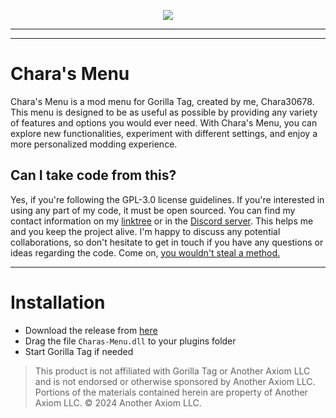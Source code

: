 <p align="center">
	<a href="https://discord.gg/GXsK5gcFJp"><img src="[data:image/svg+xml;utf8,%3Csvg%20xmlns%3D%22http%3A%2F%2Fwww.w3.org%2F2000%2Fsvg%22%20xmlns%3Axlink%3D%22http%3A%2F%2Fwww.w3.org%2F1999%2Fxlink%22%20width%3D%22114%22%20height%3D%2220%22%20role%3D%22img%22%20aria-label%3D%22Discord%3A%2014%20Online%22%3E%3Ctitle%3EDiscord%3A%2014%20Online%3C%2Ftitle%3E%3ClinearGradient%20id%3D%22s%22%20x2%3D%220%22%20y2%3D%22100%25%22%3E%3Cstop%20offset%3D%220%22%20stop-color%3D%22%23bbb%22%20stop-opacity%3D%22.1%22%2F%3E%3Cstop%20offset%3D%221%22%20stop-opacity%3D%22.1%22%2F%3E%3C%2FlinearGradient%3E%3CclipPath%20id%3D%22r%22%3E%3Crect%20width%3D%22114%22%20height%3D%2220%22%20rx%3D%223%22%20fill%3D%22%23fff%22%2F%3E%3C%2FclipPath%3E%3Cg%20clip-path%3D%22url(%23r)%22%3E%3Crect%20width%3D%2251%22%20height%3D%2220%22%20fill%3D%22%23555%22%2F%3E%3Crect%20x%3D%2251%22%20width%3D%2263%22%20height%3D%2220%22%20fill%3D%22purple%22%2F%3E%3Crect%20width%3D%22114%22%20height%3D%2220%22%20fill%3D%22url(%23s)%22%2F%3E%3C%2Fg%3E%3Cg%20fill%3D%22%23fff%22%20text-anchor%3D%22middle%22%20font-family%3D%22Verdana%2CGeneva%2CDejaVu%20Sans%2Csans-serif%22%20text-rendering%3D%22geometricPrecision%22%20font-size%3D%22110%22%3E%3Ctext%20aria-hidden%3D%22true%22%20x%3D%22265%22%20y%3D%22150%22%20fill%3D%22%23010101%22%20fill-opacity%3D%22.3%22%20transform%3D%22scale(.1)%22%20textLength%3D%22410%22%3EDiscord%3C%2Ftext%3E%3Ctext%20x%3D%22265%22%20y%3D%22140%22%20transform%3D%22scale(.1)%22%20fill%3D%22%23fff%22%20textLength%3D%22410%22%3EDiscord%3C%2Ftext%3E%3Ctext%20aria-hidden%3D%22true%22%20x%3D%22815%22%20y%3D%22150%22%20fill%3D%22%23010101%22%20fill-opacity%3D%22.3%22%20transform%3D%22scale(.1)%22%20textLength%3D%22530%22%3E14%20Online%3C%2Ftext%3E%3Ctext%20x%3D%22815%22%20y%3D%22140%22%20transform%3D%22scale(.1)%22%20fill%3D%22%23fff%22%20textLength%3D%22530%22%3E14%20Online%3C%2Ftext%3E%3C%2Fg%3E%3C%2Fsvg%3E](https://img.shields.io/badge/Discord-14_Online-purple
)
"></a>

---
 
</p>

---

# Chara's Menu
Chara's Menu is a mod menu for Gorilla Tag, created by me, Chara30678. This menu is designed to be as useful as possible by providing any variety of features and options you would ever need. With Chara's Menu, you can explore new functionalities, experiment with different settings, and enjoy a more personalized modding experience.

## Can I take code from this?
Yes, if you're following the GPL-3.0 license guidelines. If you're interested in using any part of my code, it must be open sourced. You can find my contact information on my [linktree](https://linktr.ee/Chara10163) or in the [Discord server](https://discord.gg/GXsK5gcFJp). This helps me and you keep the project alive. I'm happy to discuss any potential collaborations, so don't hesitate to get in touch if you have any questions or ideas regarding the code. Come on, [you wouldn't steal a method.](https://www.youtube.com/watch?v=zMBqPdMzZ9E)

---

# Installation

- Download the release from [here](https://github.com/Chara30678/Charas.menu/releases/latest)
- Drag the file `Charas-Menu.dll` to your plugins folder
- Start Gorilla Tag if needed

> This product is not affiliated with Gorilla Tag or Another Axiom LLC and is not endorsed or otherwise sponsored by Another Axiom LLC. Portions of the materials contained herein are property of Another Axiom LLC. © 2024 Another Axiom LLC.
